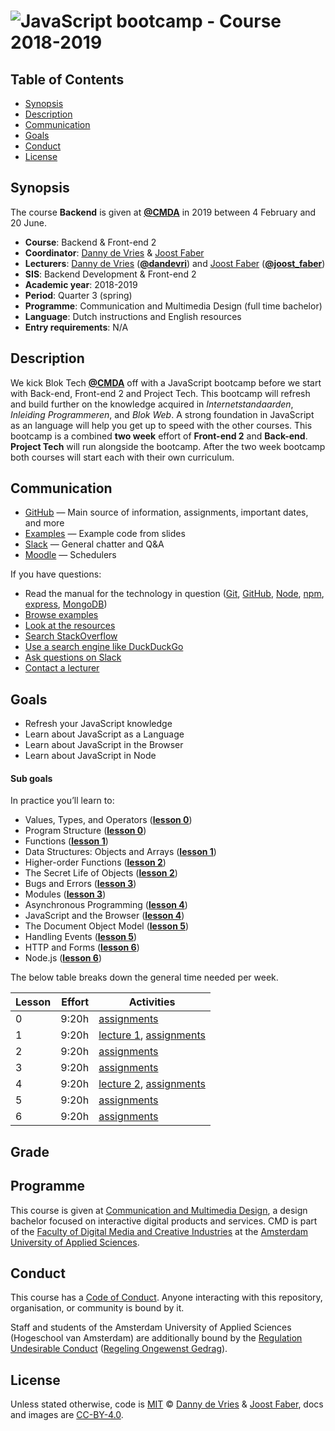 # ![JavaScript bootcamp - Course 2018-2019][banner]

## Table of Contents

*   [Synopsis](#synopsis)
*   [Description](#description)
*   [Communication](#communication)
*   [Goals](#goals)
*   [Conduct](#conduct)
*   [License](#license)

## Synopsis

The course **Backend** is given at [**@CMDA**][cmda] in 2019 between
4 February and 20 June.

*   **Course**: Backend & Front-end 2
*   **Coordinator**: [Danny de Vries][dangit] & [Joost Faber][joostgit]
*   **Lecturers**:
    [Danny de Vries][dangit] ([**@dandevri**][danweb]) and
    [Joost Faber][joostgit] ([**@joost_faber**][joostweb])
*   **SIS**: Backend Development & Front-end 2
*   **Academic year**: 2018-2019
*   **Period**: Quarter 3 (spring)
*   **Programme**: Communication and Multimedia Design (full time bachelor)
*   **Language**: Dutch instructions and English resources
*   **Entry requirements**: N/A

## Description

We kick Blok Tech [**@CMDA**][cmda] off with a JavaScript bootcamp before we start with Back-end, Front-end 2 and Project Tech. This bootcamp will refresh and build further on the knowledge acquired in *Internetstandaarden*, *Inleiding Programmeren*, and *Blok Web*. A strong foundation in JavaScript as an language will help you get up to speed with the other courses. This bootcamp is a combined **two week** effort of **Front-end 2** and **Back-end**. **Project Tech** will run alongside the bootcamp. After the two week bootcamp both courses will start each with their own curriculum. 

## Communication

*   [GitHub][gh] — Main source of information, assignments, important dates,
    and more
*   [Examples][examples] — Example code from slides
*   [Slack][slack] — General chatter and Q&A
*   [Moodle][moodle] — Schedulers


If you have questions:

*   Read the manual for the technology in question
    ([Git](https://git-scm.com/docs),
    [GitHub](https://guides.github.com),
    [Node](https://nodejs.org/api/),
    [npm](https://docs.npmjs.com),
    [express](http://expressjs.com/en/4x/api.html),
    [MongoDB](https://docs.mongodb.com))
*   [Browse examples][examples]
*   [Look at the resources](/resources.md)
*   [Search StackOverflow][stackoverflow]
*   [Use a search engine like DuckDuckGo][duckduckgo]
*   [Ask questions on Slack][slack]
*   [Contact a lecturer][synopsis]

## Goals

*   Refresh your JavaScript knowledge
*   Learn about JavaScript as a Language
*   Learn about JavaScript in the Browser
*   Learn about JavaScript in Node

#### Sub goals

In practice you’ll learn to:

* <a name="subgoal-1"></a>
    Values, Types, and Operators ([**lesson 0**][l0a])
*  <a name="subgoal-2"></a>
    Program Structure ([**lesson 0**][l0a])
* <a name="subgoal-3"></a>
    Functions ([**lesson 1**][l1a])
* <a name="subgoal-4"></a>
    Data Structures: Objects and Arrays ([**lesson 1**][l1a])
* <a name="subgoal-5"></a>
    Higher-order Functions ([**lesson 2**][l2a])
* <a name="subgoal-6"></a>
    The Secret Life of Objects ([**lesson 2**][l2a])
* <a name="subgoal-7"></a>
    Bugs and Errors ([**lesson 3**][l3a])
* <a name="subgoal-8"></a>
    Modules ([**lesson 3**][l3a])
* <a name="subgoal-9"></a>
    Asynchronous Programming ([**lesson 4**][l4a])
* <a name="subgoal-10"></a>
    JavaScript and the Browser ([**lesson 4**][l4a])
* <a name="subgoal-11"></a>
    The Document Object Model ([**lesson 5**][l5a])
* <a name="subgoal-11"></a>
    Handling Events ([**lesson 5**][l5a])
* <a name="subgoal-11"></a>
    HTTP and Forms ([**lesson 6**][l6a])
* <a name="subgoal-11"></a>
    Node.js ([**lesson 6**][l6a])

The below table breaks down the general time needed per week.

| Lesson | Effort | Activities                                           |
| ---- | -----: |  ----------------------------------------------------- |
| 0    |  9:20h | [assignments][l0a]                                     |
| 1    |  9:20h | [lecture 1][l1], [assignments][l1a]                    |
| 2    |  9:20h | [assignments][l2a]                                     |
| 3    |  9:20h | [assignments][l3a]                                     |
| 4    |  9:20h | [lecture 2][l2], [assignments][l4a]                    |
| 5    |  9:20h | [assignments][l5a]                                     |
| 6    |  9:20h | [assignments][l6a]                                     |

## Grade

## Programme

This course is given at [Communication and Multimedia Design][bachelor], a
design bachelor focused on interactive digital products and services.  CMD is
part of the [Faculty of Digital Media and Creative Industries][faculty] at the
[Amsterdam University of Applied Sciences][university].

## Conduct

This course has a [Code of Conduct][coc].  Anyone interacting with this
repository, organisation, or community is bound by it.

Staff and students of the Amsterdam University of Applied Sciences (Hogeschool
van Amsterdam) are additionally bound by the [Regulation Undesirable
Conduct][ruc] ([Regeling Ongewenst Gedrag][rog]).

## License

Unless stated otherwise, code is [MIT][] © [Danny de Vries][author1] & [Joost Faber][joostgit],
docs and images are [CC-BY-4.0][].

[banner]: https://cmda-bt.github.io/js-bootcamp-18-19/assets/banner.svg
[cmda]: https://github.com/cmda
[dangit]: https://github.com/dandevri
[danweb]: https://github.com/dandevri
[joostgit]: https://github.com/joostf
[joostweb]: https://twitter.com/joost_faber
[node]: https://nodejs.org/en/
[mongodb]: https://www.mongodb.com/
[http]: https://tools.ietf.org/html/rfc2068
[minor]: https://cmda.github.io/minor-everything-web/
[track]: https://github.com/cmda-tt
[gh]: https://github.com/cmda-be/course-18-19
[examples]: /examples
[slack]: https://cmda-tech.slack.com/
[moodle]: https://moodle.cmd.hva.nl/course/view.php?id=431
[examples]: examples
[stackoverflow]: https://stackoverflow.com
[duckduckgo]: https://duckduckgo.com
[synopsis]: #synopsis
[grading]: grading.md
[bachelor]: https://www.cmd-amsterdam.nl/english/
[faculty]: https://www.amsterdamuas.com/faculty/fdmci/faculty-of-digital-media-and-creative-industries.html
[university]: https://www.amsterdamuas.com
[coc]: code-of-conduct.md
[ruc]: https://www.amsterdamuas.com/practical-matters/algemeen/hva-breed/juridische-zaken/legal-affairs/regulation-undesirable-conduct/regulation-undesirable-conduct.html#anker-3-complaints-authority
[rog]: https://www.hva.nl/praktisch/algemeen/hva-breed/juridische-zaken/loket-beroep-bezwaar-en-klacht/regeling-ongewenst-gedrag/regeling-ongewenst-gedrag.html?origin=gbS4rg%2FDTZuxQ6lGVF%2BN1A
[author1]: https://dandevri.es
[mit]: license.md#code
[cc-by-4.0]: license.md#documentation-and-images

[gs]: getting-started.md

[l1]: lesson-1.md#slides
[l2]: lesson-4.md#slides

[l0a]: lesson-0.md
[l1a]: lesson-1.md
[l2a]: lesson-2.md
[l3a]: lesson-3.md
[l4a]: lesson-4.md
[l5a]: lesson-5.md
[l6a]: lesson-6.md